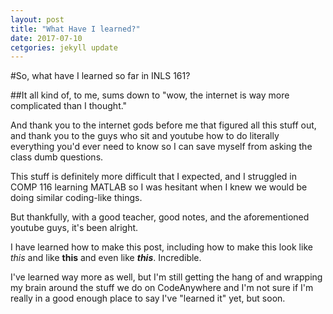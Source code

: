 ```yaml
---
layout: post
title: "What Have I learned?"
date: 2017-07-10
cetgories: jekyll update
---
```


#So, what have I learned so far in INLS 161?

##It all kind of, to me, sums down to "wow, the internet is way more complicated than I thought."

And thank you to the internet gods before me that figured all this stuff out, and thank you to the guys who sit and youtube how to do literally everything you'd ever need to know so I can save myself from asking the class dumb questions.

This stuff is definitely more difficult that I expected, and I struggled in COMP 116 learning MATLAB so I was hesitant when I knew we would be doing similar coding-like things.

But thankfully, with a good teacher, good notes, and the aforementioned youtube guys, it's been alright.

I have learned how to make this post, including how to make this look like *this* and like **this** and even like ***this***. Incredible.

I've learned way more as well, but I'm still getting the hang of and wrapping my brain around the stuff we do on CodeAnywhere and I'm not sure if I'm really in a good enough place to say I've "learned it" yet, but soon. 

